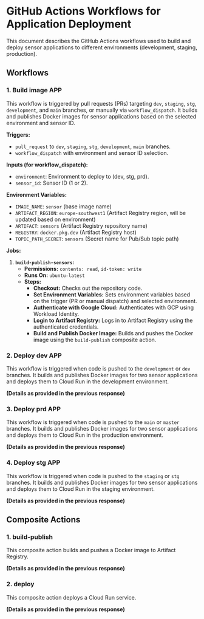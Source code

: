 # GitHub Actions Workflows for Application Deployment

This document describes the GitHub Actions workflows used to build and deploy sensor applications to different environments (development, staging, production).

## Workflows

### 1. Build image APP

This workflow is triggered by pull requests (PRs) targeting `dev`, `staging`, `stg`, `development`, and `main` branches, or manually via `workflow_dispatch`. It builds and publishes Docker images for sensor applications based on the selected environment and sensor ID.

**Triggers:**

* `pull_request` to `dev`, `staging`, `stg`, `development`, `main` branches.
* `workflow_dispatch` with environment and sensor ID selection.

**Inputs (for workflow_dispatch):**

* `environment`: Environment to deploy to (dev, stg, prd).
* `sensor_id`: Sensor ID (1 or 2).

**Environment Variables:**

* `IMAGE_NAME`: `sensor` (base image name)
* `ARTIFACT_REGION`: `europe-southwest1` (Artifact Registry region, will be updated based on environment)
* `ARTIFACT`: `sensors` (Artifact Registry repository name)
* `REGISTRY`: `docker.pkg.dev` (Artifact Registry host)
* `TOPIC_PATH_SECRET`: `sensors` (Secret name for Pub/Sub topic path)

**Jobs:**

1.  **`build-publish-sensors`:**
    * **Permissions:** `contents: read`, `id-token: write`
    * **Runs On:** `ubuntu-latest`
    * **Steps:**
        * **Checkout:** Checks out the repository code.
        * **Set Environment Variables:** Sets environment variables based on the trigger (PR or manual dispatch) and selected environment.
        * **Authenticate with Google Cloud:** Authenticates with GCP using Workload Identity.
        * **Login to Artifact Registry:** Logs in to Artifact Registry using the authenticated credentials.
        * **Build and Publish Docker Image:** Builds and pushes the Docker image using the `build-publish` composite action.

### 2. Deploy dev APP

This workflow is triggered when code is pushed to the `development` or `dev` branches. It builds and publishes Docker images for two sensor applications and deploys them to Cloud Run in the development environment.

**(Details as provided in the previous response)**

### 3. Deploy prd APP

This workflow is triggered when code is pushed to the `main` or `master` branches. It builds and publishes Docker images for two sensor applications and deploys them to Cloud Run in the production environment.

**(Details as provided in the previous response)**

### 4. Deploy stg APP

This workflow is triggered when code is pushed to the `staging` or `stg` branches. It builds and publishes Docker images for two sensor applications and deploys them to Cloud Run in the staging environment.

**(Details as provided in the previous response)**

## Composite Actions

### 1. build-publish

This composite action builds and pushes a Docker image to Artifact Registry.

**(Details as provided in the previous response)**

### 2. deploy

This composite action deploys a Cloud Run service.

**(Details as provided in the previous response)**

